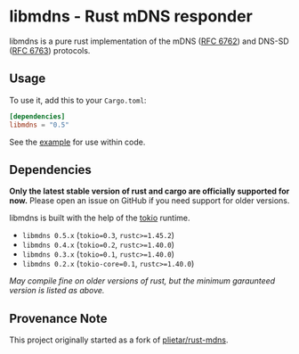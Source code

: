# libmdns - Rust mDNS responder

libmdns is a pure rust implementation of the mDNS ([RFC 6762]) and DNS-SD ([RFC 6763]) protocols.

[RFC 6762]: https://tools.ietf.org/html/rfc6762
[RFC 6763]: https://tools.ietf.org/html/rfc6763

## Usage

To use it, add this to your `Cargo.toml`:

```toml
[dependencies]
libmdns = "0.5"
```

See the [example](https://github.com/librespot-org/libmdns/blob/stable-0.4.x/examples/register.rs) for use within code.

## Dependencies

**Only the latest stable version of rust and cargo are officially supported for now.**
Please open an issue on GitHub if you need support for older versions.

libmdns is built with the help of the [tokio](https://github.com/tokio-rs/tokio) runtime.

* `libmdns 0.5.x` (`tokio=0.3`, `rustc>=1.45.2`)
* `libmdns 0.4.x` (`tokio=0.2`, `rustc>=1.40.0`)
* `libmdns 0.3.x` (`tokio=0.1`, `rustc>=1.40.0`)
* `libmdns 0.2.x` (`tokio-core=0.1`, `rustc>=1.40.0`)

_May compile fine on older versions of rust, but the minimum garaunteed version is listed as above._

## Provenance Note
This project originally started as a fork of [plietar/rust-mdns](https://github.com/plietar/rust-mdns).
